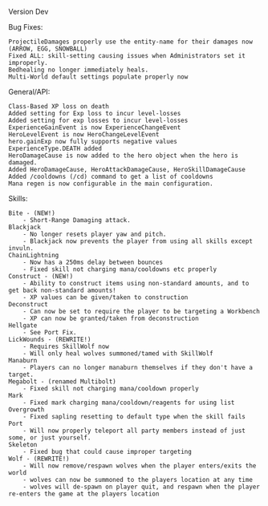 Version Dev

Bug Fixes:

	ProjectileDamages properly use the entity-name for their damages now (ARROW, EGG, SNOWBALL)
	Fixed ALL: skill-setting causing issues when Administrators set it improperly.
	Bedhealing no longer immediately heals.
	Multi-World default settings populate properly now

General/API:

	Class-Based XP loss on death
	Added setting for Exp loss to incur level-losses
	Added setting for exp losses to incur level-losses
	ExperienceGainEvent is now ExperienceChangeEvent
	HeroLevelEvent is now HeroChangeLevelEvent
	hero.gainExp now fully supports negative values
	ExperienceType.DEATH added
	HeroDamageCause is now added to the hero object when the hero is damaged.
	Added HeroDamageCause, HeroAttackDamageCause, HeroSkillDamageCause
	Added /cooldowns (/cd) command to get a list of cooldowns
	Mana regen is now configurable in the main configuration.

Skills:

	Bite - (NEW!)
		- Short-Range Damaging attack.
	Blackjack
		- No longer resets player yaw and pitch.
		- Blackjack now prevents the player from using all skills except invuln.
	ChainLightning
		- Now has a 250ms delay between bounces
		- Fixed skill not charging mana/cooldowns etc properly
	Construct - (NEW!)
		- Ability to construct items using non-standard amounts, and to get back non-standard amounts!
		- XP values can be given/taken to construction
	Deconstruct
		- Can now be set to require the player to be targeting a Workbench
		- XP can now be granted/taken from deconstruction
	Hellgate
		- See Port Fix.
	LickWounds - (REWRITE!)
		- Requires SkillWolf now
		- Will only heal wolves summoned/tamed with SkillWolf
	Manaburn
		- Players can no longer manaburn themselves if they don't have a target.
	Megabolt - (renamed Multibolt)
		- Fixed skill not charging mana/cooldown properly
	Mark
		- Fixed mark charging mana/cooldown/reagents for using list
	Overgrowth
		- Fixed sapling resetting to default type when the skill fails
	Port
		- Will now properly teleport all party members instead of just some, or just yourself.
	Skeleton
		- Fixed bug that could cause improper targeting
	Wolf - (REWRITE!)
		- Will now remove/respawn wolves when the player enters/exits the world
		- wolves can now be summoned to the players location at any time
		- wolves will de-spawn on player quit, and respawn when the player re-enters the game at the players location